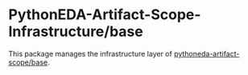 # PythonEDA-Artifact-Scope-Infrastructure/base

This package manages the infrastructure layer of [pythoneda-artifact-scope/base](https://github.com/pythoneda-artifact-scope/base "pythoneda-artifact-scope/base").
